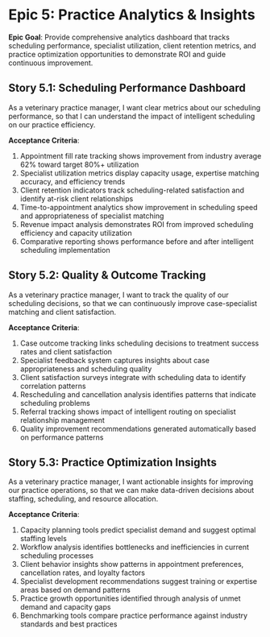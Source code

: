 # Epic 5: Practice Analytics & Insights

**Epic Goal**: Provide comprehensive analytics dashboard that tracks scheduling performance, specialist utilization, client retention metrics, and practice optimization opportunities to demonstrate ROI and guide continuous improvement.

## Story 5.1: Scheduling Performance Dashboard
As a veterinary practice manager,
I want clear metrics about our scheduling performance,
so that I can understand the impact of intelligent scheduling on our practice efficiency.

**Acceptance Criteria**:
1. Appointment fill rate tracking shows improvement from industry average 62% toward target 80%+ utilization
2. Specialist utilization metrics display capacity usage, expertise matching accuracy, and efficiency trends
3. Client retention indicators track scheduling-related satisfaction and identify at-risk client relationships
4. Time-to-appointment analytics show improvement in scheduling speed and appropriateness of specialist matching
5. Revenue impact analysis demonstrates ROI from improved scheduling efficiency and capacity utilization
6. Comparative reporting shows performance before and after intelligent scheduling implementation

## Story 5.2: Quality & Outcome Tracking
As a veterinary practice manager,
I want to track the quality of our scheduling decisions,
so that we can continuously improve case-specialist matching and client satisfaction.

**Acceptance Criteria**:
1. Case outcome tracking links scheduling decisions to treatment success rates and client satisfaction
2. Specialist feedback system captures insights about case appropriateness and scheduling quality
3. Client satisfaction surveys integrate with scheduling data to identify correlation patterns
4. Rescheduling and cancellation analysis identifies patterns that indicate scheduling problems
5. Referral tracking shows impact of intelligent routing on specialist relationship management
6. Quality improvement recommendations generated automatically based on performance patterns

## Story 5.3: Practice Optimization Insights
As a veterinary practice manager,
I want actionable insights for improving our practice operations,
so that we can make data-driven decisions about staffing, scheduling, and resource allocation.

**Acceptance Criteria**:
1. Capacity planning tools predict specialist demand and suggest optimal staffing levels
2. Workflow analysis identifies bottlenecks and inefficiencies in current scheduling processes
3. Client behavior insights show patterns in appointment preferences, cancellation rates, and loyalty factors
4. Specialist development recommendations suggest training or expertise areas based on demand patterns
5. Practice growth opportunities identified through analysis of unmet demand and capacity gaps
6. Benchmarking tools compare practice performance against industry standards and best practices
